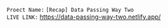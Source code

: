 `Proect Name:` `[Recap] Data Passing Way Two` \
`LIVE LINK:` https://data-passing-way-two.netlify.app/
